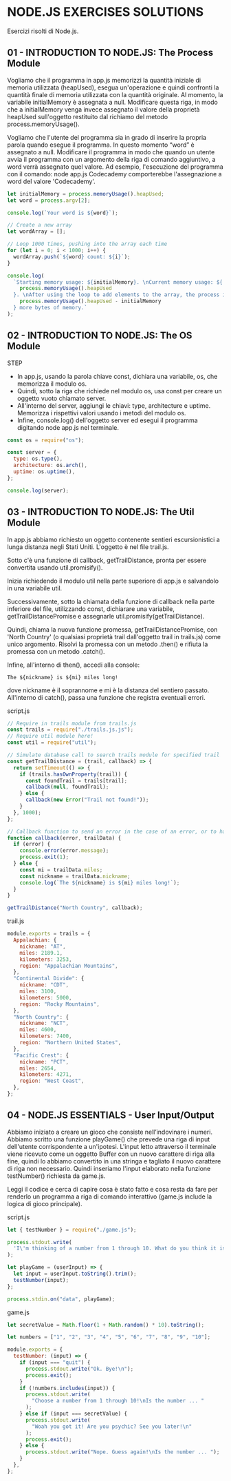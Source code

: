 # NODE.JS EXERCISES SOLUTIONS

Esercizi risolti di Node.js.

## 01 - INTRODUCTION TO NODE.JS: The Process Module

Vogliamo che il programma in app.js memorizzi la quantità iniziale di memoria utilizzata (heapUsed), esegua un'operazione e quindi confronti la quantità finale di memoria utilizzata con la quantità originale. Al momento, la variabile initialMemory è assegnata a null. Modificare questa riga, in modo che a initialMemory venga invece assegnato il valore della proprietà heapUsed sull'oggetto restituito dal richiamo del metodo process.memoryUsage().

Vogliamo che l'utente del programma sia in grado di inserire la propria parola quando esegue il programma. In questo momento “word” è assegnato a null. Modificare il programma in modo che quando un utente avvia il programma con un argomento della riga di comando aggiuntivo, a word verrà assegnato quel valore. Ad esempio, l'esecuzione del programma con il comando: node app.js Codecademy comporterebbe l'assegnazione a word del valore 'Codecademy'.

```js
let initialMemory = process.memoryUsage().heapUsed;
let word = process.argv[2];

console.log(`Your word is ${word}`);

// Create a new array
let wordArray = [];

// Loop 1000 times, pushing into the array each time
for (let i = 0; i < 1000; i++) {
  wordArray.push(`${word} count: ${i}`);
}

console.log(
  `Starting memory usage: ${initialMemory}. \nCurrent memory usage: ${
    process.memoryUsage().heapUsed
  }. \nAfter using the loop to add elements to the array, the process is using ${
    process.memoryUsage().heapUsed - initialMemory
  } more bytes of memory.`
);
```

## 02 - INTRODUCTION TO NODE.JS: The OS Module

STEP

* In app.js, usando la parola chiave const, dichiara una variabile, os, che memorizza il modulo os.
* Quindi, sotto la riga che richiede nel modulo os, usa const per creare un oggetto vuoto chiamato server.
* All'interno del server, aggiungi le chiavi: type, architecture e uptime. Memorizza i rispettivi valori usando i metodi del modulo os.
* Infine, console.log() dell'oggetto server ed esegui il programma digitando node app.js nel terminale.

```js
const os = require("os");

const server = {
  type: os.type(),
  architecture: os.arch(),
  uptime: os.uptime(),
};

console.log(server);
```

## 03 - INTRODUCTION TO NODE.JS: The Util Module

In app.js abbiamo richiesto un oggetto contenente sentieri escursionistici a lunga distanza negli Stati Uniti. L'oggetto è nel file trail.js.

Sotto c'è una funzione di callback, getTrailDistance, pronta per essere convertita usando util.promisify().

Inizia richiedendo il modulo util nella parte superiore di app.js e salvandolo in una variabile util.

Successivamente, sotto la chiamata della funzione di callback nella parte inferiore del file, utilizzando const, dichiarare una variabile, getTrailDistancePromise e assegnarle util.promisify(getTrailDistance).

Quindi, chiama la nuova funzione promessa, getTrailDistancePromise, con 'North Country' (o qualsiasi proprietà trail dall'oggetto trail in trails.js) come unico argomento. Risolvi la promessa con un metodo .then() e rifiuta la promessa con un metodo .catch().

Infine, all'interno di then(), accedi alla console:

`The ${nickname} is ${mi} miles long!`

dove nickname è il soprannome e mi è la distanza del sentiero passato. All'interno di catch(), passa una funzione che registra eventuali errori.

script.js

```js
// Require in trails module from trails.js
const trails = require("./trails.js.js");
// Require util module here!
const util = require("util");

// Simulate database call to search trails module for specified trail
const getTrailDistance = (trail, callback) => {
  return setTimeout(() => {
    if (trails.hasOwnProperty(trail)) {
      const foundTrail = trails[trail];
      callback(null, foundTrail);
    } else {
      callback(new Error("Trail not found!"));
    }
  }, 1000);
};

// Callback function to send an error in the case of an error, or to handle trail data if a trail was found successfully.
function callback(error, trailData) {
  if (error) {
    console.error(error.message);
    process.exit(1);
  } else {
    const mi = trailData.miles;
    const nickname = trailData.nickname;
    console.log(`The ${nickname} is ${mi} miles long!`);
  }
}

getTrailDistance("North Country", callback);
```

trail.js

```js
module.exports = trails = {
  Appalachian: {
    nickname: "AT",
    miles: 2189.1,
    kilometers: 3253,
    region: "Appalachian Mountains",
  },
  "Continental Divide": {
    nickname: "CDT",
    miles: 3100,
    kilometers: 5000,
    region: "Rocky Mountains",
  },
  "North Country": {
    nickname: "NCT",
    miles: 4600,
    kilometers: 7400,
    region: "Northern United States",
  },
  "Pacific Crest": {
    nickname: "PCT",
    miles: 2654,
    kilometers: 4271,
    region: "West Coast",
  },
};
```

## 04 - NODE.JS ESSENTIALS - User Input/Output

Abbiamo iniziato a creare un gioco che consiste nell’indovinare i numeri. Abbiamo scritto una funzione playGame() che prevede una riga di input dell'utente corrispondente a un'ipotesi. L'input letto attraverso il terminale viene ricevuto come un oggetto Buffer con un nuovo carattere di riga alla fine, quindi lo abbiamo convertito in una stringa e tagliato il nuovo carattere di riga non necessario. Quindi inseriamo l'input elaborato nella funzione testNumber() richiesta da game.js.

Leggi il codice e cerca di capire cosa è stato fatto e cosa resta da fare per renderlo un programma a riga di comando interattivo (game.js include la logica di gioco principale).

script.js

```js
let { testNumber } = require("./game.js");

process.stdout.write(
  'I\'m thinking of a number from 1 through 10. What do you think it is? \n(Write "quit" to give up.)\n\nIs the number ... '
);

let playGame = (userInput) => {
  let input = userInput.toString().trim();
  testNumber(input);
};

process.stdin.on("data", playGame);
```

game.js

```js
let secretValue = Math.floor(1 + Math.random() * 10).toString();

let numbers = ["1", "2", "3", "4", "5", "6", "7", "8", "9", "10"];

module.exports = {
  testNumber: (input) => {
    if (input === "quit") {
      process.stdout.write("Ok. Bye!\n");
      process.exit();
    }
    if (!numbers.includes(input)) {
      process.stdout.write(
        "Choose a number from 1 through 10!\nIs the number ... "
      );
    } else if (input === secretValue) {
      process.stdout.write(
        "Woah you got it! Are you psychic? See you later!\n"
      );
      process.exit();
    } else {
      process.stdout.write("Nope. Guess again!\nIs the number ... ");
    }
  },
};
```
